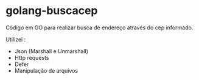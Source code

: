 # golang-buscacep
Código em GO para realizar busca de endereço através do cep informado.

Utilizei :
* Json (Marshall e Unmarshall)
* Http requests
* Defer
* Manipulação de arquivos
